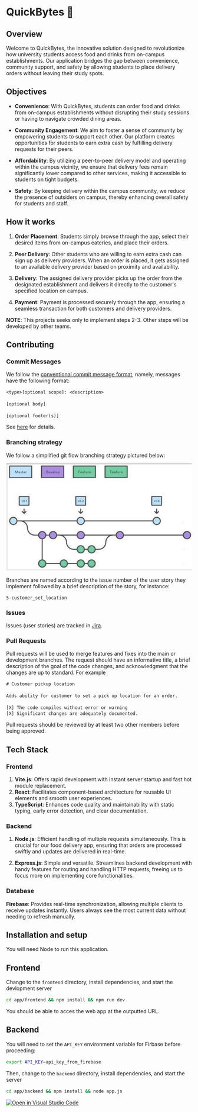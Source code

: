 # QuickBytes 🍔

## Overview
Welcome to QuickBytes, the innovative solution designed to revolutionize how university students access food and drinks from on-campus establishments. Our application bridges the gap between convenience, community support, and safety by allowing students to place delivery orders without leaving their study spots.

## Objectives
- __Convenience__: With QuickBytes, students can order food and drinks from on-campus establishments without disrupting their study sessions or having to navigate crowded dining areas.

- __Community Engagement__: We aim to foster a sense of community by empowering students to support each other. Our platform creates opportunities for students to earn extra cash by fulfilling delivery requests for their peers.

- __Affordability__: By utilizing a peer-to-peer delivery model and operating within the campus vicinity, we ensure that delivery fees remain significantly lower compared to other services, making it accessible to students on tight budgets.

- __Safety__: By keeping delivery within the campus community, we reduce the presence of outsiders on campus, thereby enhancing overall safety for students and staff.

## How it works
1. __Order Placement__: Students simply browse through the app, select their desired items from on-campus eateries, and place their orders.

2. __Peer Delivery__: Other students who are willing to earn extra cash can sign up as delivery providers. When an order is placed, it gets assigned to an available delivery provider based on proximity and availability.

3. __Delivery__: The assigned delivery provider picks up the order from the designated establishment and delivers it directly to the customer's specified location on campus.

4. __Payment__: Payment is processed securely through the app, ensuring a seamless transaction for both customers and delivery providers.

**NOTE**: This projects seeks only to implement steps 2-3. Other steps will be developed by other teams.

## Contributing

### Commit Messages
We follow the [conventional commit message format](https://www.conventionalcommits.org/en/v1.0.0/), namely, messages have the following format:

```
<type>[optional scope]: <description>

[optional body]

[optional footer(s)]
```
See [here](https://www.conventionalcommits.org/en/v1.0.0/) for details.

### Branching strategy
We follow a simplified git flow branching strategy pictured below:

![git_flow](./misc/git_flow.png)

Branches are named according to the issue number of the user story they implement followed by a brief description of the story, for instance:

```
5-customer_set_location
```

### Issues
Issues (user stories) are tracked in [Jira](https://quick-bytes.atlassian.net/jira/software/projects/SCRUM/boards/1/backlog?selectedIssue=SCRUM-5).

### Pull Requests
Pull requests will be used to merge features and fixes into the main or development branches. The request should have an informative title, a brief description of the goal of the code changes, and acknowledgment that the changes are up to standard.
For example
```
# Customer pickup location

Adds ability for customer to set a pick up location for an order.

[X] The code compiles without error or warning
[X] Significant changes are adequately documented.
```

Pull requests should be reviewed by at least two other members before being approved.

## Tech Stack

### Frontend

1. __Vite.js__: Offers rapid development with instant server startup and fast hot module replacement.
2. __React__: Facilitates component-based architecture for reusable UI elements and smooth user experiences.
3. __TypeScript__: Enhances code quality and maintainability with static typing, early error detection, and clear documentation.

### Backend

1. __Node.js__: Efficient handling of multiple requests simultaneously. This is crucial for our food delivery app, ensuring that orders are processed swiftly and updates are delivered in real-time.

2. __Express.js__: Simple and versatile. Streamlines backend development with handy features for routing and handling HTTP requests, freeing us to focus more on implementing core functionalities.

### Database

__Firebase__: Provides real-time synchronization, allowing multiple clients to receive updates instantly. Users always see the most current data without needing to refresh manually.

## Installation and setup

You will need Node to run this application.

## Frontend
Change to the `frontend` directory, install dependencies, and start the devlopment server

```bash
cd app/frontend && npm install && npm run dev
```

You should be able to acces the web app at the outputted URL.

## Backend
You will need to set the `API_KEY` environment variable for Firbase before proceeding:

```bash
export API_KEY=api_key_from_firebase
```

Then, change to the `backend` directory, install dependencies, and start the server

```bash
cd app/backend && npm install && node app.js
```

[![Open in Visual Studio Code](https://classroom.github.com/assets/open-in-vscode-718a45dd9cf7e7f842a935f5ebbe5719a5e09af4491e668f4dbf3b35d5cca122.svg)](https://classroom.github.com/online_ide?assignment_repo_id=15094173&assignment_repo_type=AssignmentRepo)

